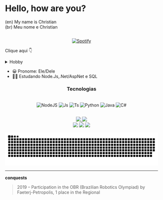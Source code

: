 # Hello, how are you?
(en) My name is Christian  
(br) Meu nome e Christian  
##
  
<p align="center"><a href="https://open.spotify.com/user/22czrqbslipciahqe6tfesuwa"><img src="https://novatorem-7p4xkxylm-kazuto-neves.vercel.app/api/spotify?background_color=0d1117&amp;border_color=ffffff" alt="Spotify"></a></p>

Clique aqui :point_down:
<details>
  <summary>Hobby</summary>
  <ul>
    <li>Codificar</li>
    <li>Jogar</li>
    <li>Escutar música</li>
   </ul>
</details>

- :grinning: Pronome: Ele/Dele
- :man_technologist: Estudando Node.Js,.Net/AspNet e SQL

<h3 align="center">Tecnologias</h3>
<div style="display: inline_block" align="center"><br>
  <img align="center" alt="NodeJS" height="30" width="40" src="https://cdn.jsdelivr.net/gh/devicons/devicon/icons/nodejs/nodejs-plain.svg" />
    <img align="center" alt="Js" height="30" width="40" src="https://cdn.jsdelivr.net/gh/devicons/devicon/icons/javascript/javascript-plain.svg">
  <img align="center" alt="Ts" height="30" width="40" src="https://cdn.jsdelivr.net/gh/devicons/devicon/icons/typescript/typescript-plain.svg">
    <img align="center" alt="Python" height="30" width="40" src="https://cdn.jsdelivr.net/gh/devicons/devicon/icons/python/python-original.svg">
  <img align="center" alt="Java" height="30" width="40" src="https://cdn.jsdelivr.net/gh/devicons/devicon/icons/java/java-original.svg">
  <img align="center" alt="C#" height="30" width="40" src="https://cdn.jsdelivr.net/gh/devicons/devicon/icons/csharp/csharp-plain.svg">
</div>

## 

<div align="center">
  <a href="https://github.com/Kazuto-neves">
    <img height="150vh" src="https://github-readme-stats.vercel.app/api?username=Kazuto-neves&show_icons=true&theme=dracula&include_all_commits=true&count_private=true&cache_seconds=1800"/>
    <img height="150vh" src="https://github-readme-stats.vercel.app/api/top-langs/?username=Kazuto-neves&layout=compact&langs_count=10&theme=dracula&cache_seconds=1800"/>
  </a>
</div>
<div align="center">
  <a href="https://instagram.com/chriskneves" target="_blank"><img src="https://img.shields.io/badge/-Instagram-%23E4405F?style=for-the-badge&logo=instagram&logoColor=white" target="_blank"></a>
  <a href = "mailto:chrismneves@hgmail.com"><img src="https://img.shields.io/badge/-Gmail-%23333?style=for-the-badge&logo=gmail&logoColor=white" target="_blank"></a>
  <a href="https://www.linkedin.com/in/christian-das-neves-moreira-1a7bab154" target="_blank"><img src="https://img.shields.io/badge/-LinkedIn-%230077B5?style=for-the-badge&logo=linkedin&logoColor=white" target="_blank"></a> 
 
  ![Snake animation](https://github.com/Kazuto-neves/Kazuto-neves/blob/output/github-contribution-grid-snake.svg)
 
</div>

***

**conquests**

>2019 – Participation in the OBR (Brazilian Robotics Olympiad) by Faeterj-Petropolis, 1 place in the Regional

